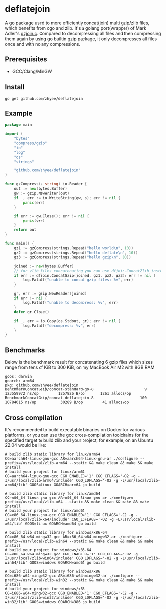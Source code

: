 # deflatejoin
A go package used to more efficiently concat(join) multi gzip/zlib files, 
which benefits from cgo and zlib.
It's a golang port(wrapper) of Mark Adler's [gzjoin.c](https://github.com/madler/zlib/blob/develop/examples/gzjoin.c).
Compared to decompressing all files
and then compressing them again
by using go builtin gzip package, it only decompresses all files once and with no any compressions.

## Prerequisites
- GCC/Clang/MinGW

## Install

```shell
go get github.com/zhyee/deflatejoin
```

## Example

```go
package main

import (
	"bytes"
	"compress/gzip"
	"io"
	"log"
	"os"
	"strings"

	"github.com/zhyee/deflatejoin"
)

func gzCompress(s string) io.Reader {
	out := new(bytes.Buffer)
	gw := gzip.NewWriter(out)
	if _, err := io.WriteString(gw, s); err != nil {
		panic(err)
	}

	if err := gw.Close(); err != nil {
		panic(err)
	}
	return out
}

func main() {
	gz1 := gzCompress(strings.Repeat("hello world\n", 10))
	gz2 := gzCompress(strings.Repeat("hello deflate\n", 10))
	gz3 := gzCompress(strings.Repeat("hello gzip\n", 10))

	joined := new(bytes.Buffer)
	// for zlib files concatenating you can use dfjoin.ConcatZlib instead.
	if err := dfjoin.ConcatGzip(joined, gz1, gz2, gz3); err != nil {
		log.Fatalf("unable to concat gzip files: %v", err)
	}

	gr, err := gzip.NewReader(joined)
	if err != nil {
		log.Fatalf("unable to decompress: %v", err)
	}
	defer gr.Close()

	if _, err = io.Copy(os.Stdout, gr); err != nil {
		log.Fatalf("decompress: %v", err)
	}
}
```

## Benchmarks

Below is the benchmark result for concatenating 6 gzip files which sizes range from tens of KiB to 300 KiB,
on my MacBook Air M2 with 8GB RAM

```shell
goos: darwin
goarch: arm64
pkg: github.com/zhyee/deflatejoin
BenchmarkConcatGzip/concat-standard-go-8                       9         123559972 ns/op         1257826 B/op       1261 allocs/op
BenchmarkConcatGzip/concat-deflatejoin-8                     100          10784015 ns/op           30289 B/op         41 allocs/op
```


## Cross compilation

It's recommended to build executable binaries on Docker for various platforms, or
you can use the gcc cross-compilation toolchains for the specified target to build 
zlib and your project, for example, on an Ubuntu 22.04 would be like:

```shell
# build zlib static library for linux/arm64
CC=aarch64-linux-gnu-gcc AR=aarch64-linux-gnu-ar ./configure --prefix=/usr/local/zlib-arm64 --static && make clean && make && make install
# build your project for linux/arm64
CC=aarch64-linux-gnu-gcc CGO_ENABLED='1' CGO_CFLAGS='-O2 -g -I/usr/local/zlib-arm64/include' CGO_LDFLAGS='-O2 -g -L/usr/local/zlib-arm64/lib' GOOS=linux GOARCH=arm64 go build

# build zlib static library for linux/amd64
CC=x86_64-linux-gnu-gcc AR=x86_64-linux-gnu-ar ./configure --prefix=/usr/local/zlib-x64 --static && make clean && make && make install
# build your project for linux/amd64
CC=x86_64-linux-gnu-gcc CGO_ENABLED='1' CGO_CFLAGS='-O2 -g -I/usr/local/zlib-x64/include' CGO_LDFLAGS='-O2 -g -L/usr/local/zlib-x64/lib' GOOS=linux GOARCH=amd64 go build

# build zlib static library for windows/x86-64
CC=x86_64-w64-mingw32-gcc AR=x86_64-w64-mingw32-ar ./configure --prefix=/usr/local/zlib-win64 --static && make clean && make && make install
# build your project for windows/x86-64
CC=x86_64-w64-mingw32-gcc CGO_ENABLED='1' CGO_CFLAGS='-O2 -g -I/usr/local/zlib-win64/include' CGO_LDFLAGS='-O2 -g -L/usr/local/zlib-win64/lib' GOOS=windows GOARCH=amd64 go build

# build zlib static library for windows/x86
CC=i686-w64-mingw32-gcc AR=i686-w64-mingw32-ar ./configure --prefix=/usr/local/zlib-win32 --static && make clean && make && make install
# build your project for windows/x86
CC=i686-w64-mingw32-gcc CGO_ENABLED='1' CGO_CFLAGS='-O2 -g -I/usr/local/zlib-win32/include' CGO_LDFLAGS='-O2 -g -L/usr/local/zlib-win32/lib' GOOS=windows GOARCH=386 go build
```